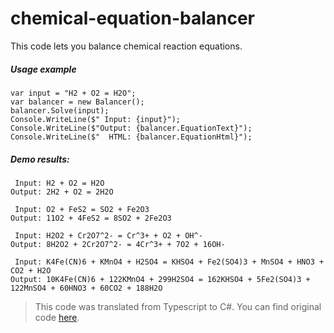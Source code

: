 
# chemical-equation-balancer

This code lets you balance chemical reaction equations. 
##### Usage example

    var input = "H2 + O2 = H2O";
    var balancer = new Balancer();
    balancer.Solve(input);
    Console.WriteLine($" Input: {input}");
    Console.WriteLine($"Output: {balancer.EquationText}");
    Console.WriteLine($"  HTML: {balancer.EquationHtml}");

##### Demo results:

     Input: H2 + O2 = H2O
    Output: 2H2 + O2 = 2H2O
    
     Input: O2 + FeS2 = SO2 + Fe2O3
    Output: 11O2 + 4FeS2 = 8SO2 + 2Fe2O3
    
     Input: H2O2 + Cr2O7^2- = Cr^3+ + O2 + OH^-
    Output: 8H2O2 + 2Cr2O7^2- = 4Cr^3+ + 7O2 + 16OH-
    
     Input: K4Fe(CN)6 + KMnO4 + H2SO4 = KHSO4 + Fe2(SO4)3 + MnSO4 + HNO3 + CO2 + H2O
    Output: 10K4Fe(CN)6 + 122KMnO4 + 299H2SO4 = 162KHSO4 + 5Fe2(SO4)3 + 122MnSO4 + 60HNO3 + 60CO2 + 188H2O


> This code was translated from Typescript to C#. You can find original code [here](https://www.nayuki.io/res/chemical-equation-balancer-javascript/chemical-equation-balancer.ts).
